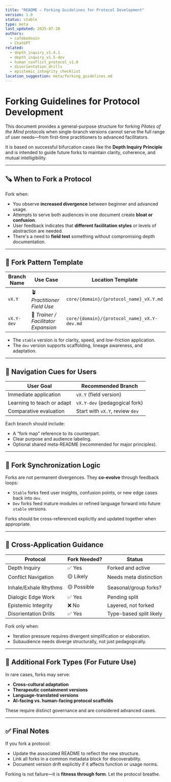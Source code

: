 ```yaml
---
title: "README – Forking Guidelines for Protocol Development"
version: 1.0
status: stable
type: meta
last_updated: 2025-07-28
authors:
  - cafebedouin
  - ChatGPT
related:
  - depth_inquiry_v1.4.1
  - depth_inquiry_v1.5-dev
  - human_conflict_protocol_v1.0
  - disorientation_drills
  - epistemic_integrity_checklist
location_suggestion: meta/forking_guidelines.md
---
```

# Forking Guidelines for Protocol Development

This document provides a general-purpose structure for forking *Pilates of the Mind* protocols when single-branch versions cannot serve the full range of user needs—from first-time practitioners to advanced facilitators.

It is based on successful bifurcation cases like the **Depth Inquiry Principle** and is intended to guide future forks to maintain clarity, coherence, and mutual intelligibility.

---

## 🪚 When to Fork a Protocol

Fork when:

- You observe **increased divergence** between beginner and advanced usage.
- Attempts to serve both audiences in one document create **bloat or confusion**.
- User feedback indicates that **different facilitation styles** or levels of abstraction are needed.
- There's a need to **field test** something without compromising depth documentation.

---

## 🍴 Fork Pattern Template

| Branch Name      | Use Case                               | Location Template                                      |
|------------------|-----------------------------------------|--------------------------------------------------------|
| `vX.Y`           | 🪴 *Practitioner Field Use*             | `core/{domain}/{protocol_name}_vX.Y.md`                |
| `vX.Y-dev`       | 🧠 *Trainer / Facilitator Expansion*    | `core/{domain}/{protocol_name}_vX.Y-dev.md`            |

- The `stable` version is for clarity, speed, and low-friction application.
- The `dev` version supports scaffolding, lineage awareness, and adaptation.

---

## 🧭 Navigation Cues for Users

| User Goal                         | Recommended Branch               |
|----------------------------------|----------------------------------|
| Immediate application             | `vX.Y` (field version)           |
| Learning to teach or adapt        | `vX.Y-dev` (pedagogical fork)    |
| Comparative evaluation            | Start with `vX.Y`, review `dev`  |

Each branch should include:
- A “fork map” reference to its counterpart.
- Clear purpose and audience labeling.
- Optional shared meta-README (recommended for major principles).

---

## 🔁 Fork Synchronization Logic

Forks are not permanent divergences. They **co-evolve** through feedback loops:

- `Stable` forks feed user insights, confusion points, or new edge cases back into `dev`.
- `Dev` forks feed mature modules or refined language forward into future `stable` versions.

Forks should be cross-referenced explicitly and updated together when appropriate.

---

## 🧷 Cross-Application Guidance

| Protocol                   | Fork Needed? | Status                    |
|----------------------------|--------------|---------------------------|
| Depth Inquiry              | ✅ Yes       | Forked and active         |
| Conflict Navigation        | 🟡 Likely    | Needs meta distinction    |
| Inhale/Exhale Rhythms      | 🟡 Possible  | Seasonal/group forks?     |
| Dialogic Edge Work         | ✅ Yes       | Pending split             |
| Epistemic Integrity        | ❌ No        | Layered, not forked       |
| Disorientation Drills      | ✅ Yes       | Type-based split likely   |

Fork only when:
- Iteration pressure requires divergent simplification or elaboration.
- Subaudience needs diverge structurally, not just pedagogically.

---

## 🧳 Additional Fork Types (For Future Use)

In rare cases, forks may serve:
- **Cross-cultural adaptation**
- **Therapeutic containment versions**
- **Language-translated versions**
- **AI-facing vs. human-facing protocol scaffolds**

These require distinct governance and are considered advanced cases.

---

## ✅ Final Notes

If you fork a protocol:
- Update the associated README to reflect the new structure.
- Link all forks in a common metadata block for discoverability.
- Document version drift explicitly if it affects function or usage norms.

Forking is not failure—it is **fitness through form**. Let the protocol breathe.
